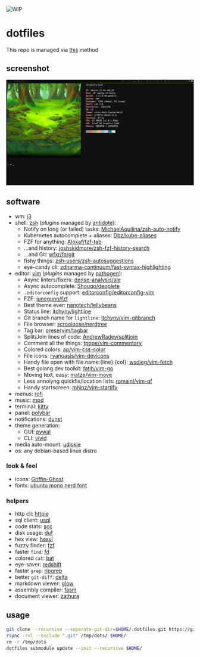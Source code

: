 ![WIP](https://img.shields.io/badge/status-wip-red)

# dotfiles

This repo is managed via [this](https://www.atlassian.com/git/tutorials/dotfiles) method

## screenshot

![screenshot](https://github.com/s0rg/dotfiles/blob/master/.config/i3/screenshot.png)

## software

- wm: [i3](https://i3wm.org/)
- shell: [zsh](https://www.zsh.org/) (*plugins* managed by [antidote](https://getantidote.github.io/)):
  * Notify on long (or failed) tasks: [MichaelAquilina/zsh-auto-notify](https://github.com/MichaelAquilina/zsh-auto-notify)
  * Kubernetes autocomplete + aliases: [Dbz/kube-aliases](https://github.com/Dbz/kube-aliases)
  * FZF for anything: [Aloxaf/fzf-tab](https://github.com/Aloxaf/fzf-tab)
  * ...and history: [joshskidmore/zsh-fzf-history-search](https://github.com/joshskidmore/zsh-fzf-history-search)
  * ...and Git: [wfxr/forgit](https://github.com/wfxr/forgit)
  * fishy things: [zsh-users/zsh-autosuggestions](https://github.com/zsh-users/zsh-autosuggestions)
  * eye-candy cli: [zdharma-continuum/fast-syntax-highlighting](https://github.com/zdharma-continuum/fast-syntax-highlighting)
- editor: [vim](https://www.vim.org/) (*plugins* managed by [pathogen](https://github.com/tpope/vim-pathogen)):
  * Async linters/fixers: [dense-analysis/ale](https://github.com/dense-analysis/ale.git)
  * Async autocomplete: [Shougo/deoplete](https://github.com/Shougo/deoplete.nvim.git)
  * `.editorconfig` support: [editorconfig/editorconfig-vim](https://github.com/editorconfig/editorconfig-vim.git)
  * FZF: [junegunn/fzf](https://github.com/junegunn/fzf.vim.git)
  * Best theme ever: [nanotech/jellybeans](https://github.com/nanotech/jellybeans.vim.git)
  * Status line: [itchyny/lightline](https://github.com/itchyny/lightline.vim)
  * Git branch name for `lightline`: [itchyny/vim-gitbranch](https://github.com/itchyny/vim-gitbranch.git)
  * File browser: [scrooloose/nerdtree](https://github.com/scrooloose/nerdtree)
  * Tag bar: [preservim/tagbar](https://github.com/preservim/tagbar.git)
  * Split/Join lines of code: [AndrewRadev/splitjoin](https://github.com/AndrewRadev/splitjoin.vim.git)
  * Comment all the things: [tpope/vim-commentary](https://github.com/tpope/vim-commentary.git)
  * Colored colors: [ap/vim-css-color](https://github.com/ap/vim-css-color.git)
  * File icons: [ryanoasis/vim-devicons](https://github.com/ryanoasis/vim-devicons.git)
  * Handy file open with file.name:{line}:{col}: [wsdjeg/vim-fetch](https://github.com/wsdjeg/vim-fetch.git)
  * Best golang dev toolkit: [fatih/vim-go](https://github.com/fatih/vim-go.git)
  * Moving text, easy: [matze/vim-move](https://github.com/matze/vim-move.git)
  * Less annoiyng quickfix/location lists: [romainl/vim-qf](https://github.com/romainl/vim-qf.git)
  * Handy startscreen: [mhinz/vim-startify](https://github.com/mhinz/vim-startify.git)
- menus: [rofi](https://github.com/davatorium/rofi)
- music: [mpd](https://www.musicpd.org/)
- terminal: [kitty](https://sw.kovidgoyal.net/kitty/)
- panel: [polybar](https://polybar.github.io/)
- notifications: [dunst](https://dunst-project.org/)
- theme generation:
  * GUI: [pywal](https://github.com/dylanaraps/pywal)
  * CLI: [vivid](https://github.com/sharkdp/vivid)
- media auto-mount: [udiskie](https://github.com/coldfix/udiskie)
- os: any debian-based linux distro

### look & feel

- icons: [Griffin-Ghost](https://store.kde.org/p/1227736/)
- fonts: [ubuntu mono nerd font](https://www.nerdfonts.com/)

### helpers

- http cli: [httpie](https://httpie.io/)
- sql client: [usql](https://github.com/xo/usql)
- code stats: [scc](https://github.com/boyter/scc)
- disk usage: [duf](https://github.com/muesli/duf)
- hex view: [hexyl](https://github.com/sharkdp/hexyl)
- fuzzy finder: [fzf](https://github.com/junegunn/fzf)
- faster `find`: [fd](https://github.com/sharkdp/fd)
- colored `cat`: [bat](https://github.com/sharkdp/bat)
- eye-saver: [redshift](https://github.com/jonls/redshift)
- faster `grep`: [ripgrep](https://github.com/BurntSushi/ripgrep)
- better `git-diff`: [delta](https://github.com/dandavison/delta)
- markdown viewer: [glow](https://github.com/charmbracelet/glow)
- assembly compiler: [fasm](https://flatassembler.net)
- document viewer: [zathura](https://pwmt.org/projects/zathura/)

## usage

~~~ sh
git clone --recursive --separate-git-dir=$HOME/.dotfiles.git https://github.com/s0rg/dotfiles.git /tmp/dots
rsync -rvl --exclude ".git" /tmp/dots/ $HOME/
rm -r /tmp/dots
dotfiles submodule update --init --recursive $HOME/
~~~
